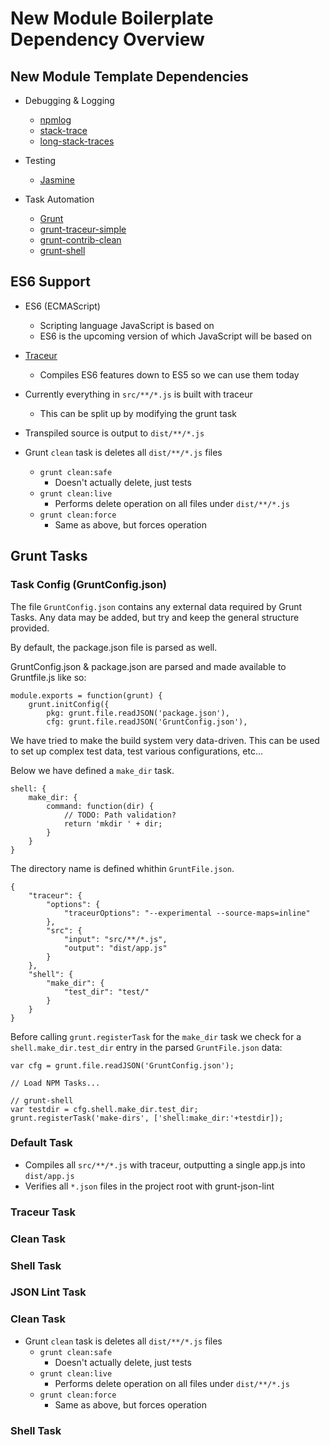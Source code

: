 # New Module Boilerplate Dependency Overview

## New Module Template Dependencies

* Debugging & Logging
    * [npmlog](https://www.npmjs.com/package/npmlog)
    * [stack-trace](https://www.npmjs.com/package/stack-trace)
    * [long-stack-traces](https://github.com/tlrobinson/long-stack-traces)

* Testing
    * [Jasmine](https://www.npmjs.com/package/jasmine-node)

* Task Automation
    * [Grunt]()
    * [grunt-traceur-simple](https://www.npmjs.com/package/grunt-traceur-simple)
    * [grunt-contrib-clean](https://www.npmjs.com/package/grunt-contrib-clean)
    * [grunt-shell](https://www.npmjs.com/package/grunt-shell)

## ES6 Support

 * ES6 (ECMAScript)
    * Scripting language JavaScript is based on
    * ES6 is the upcoming version of which JavaScript will be based on

* [Traceur](https://github.com/google/traceur-compiler/wiki/Getting-Started)
    * Compiles ES6 features down to ES5 so we can use them today

* Currently everything in `src/**/*.js` is built with traceur
    * This can be split up by modifying the grunt task

* Transpiled source is output to `dist/**/*.js`
* Grunt `clean` task is deletes all `dist/**/*.js` files
    * `grunt clean:safe`
        * Doesn't actually delete, just tests
    * `grunt clean:live`
        * Performs delete operation on all files under `dist/**/*.js`
    * `grunt clean:force`
        * Same as above, but forces operation

## Grunt Tasks

### Task Config (GruntConfig.json)

The file `GruntConfig.json` contains any external data required by Grunt
Tasks. Any data may be added, but try and keep the general structure provided.

By default, the package.json file is parsed as well.

GruntConfig.json & package.json are parsed and made available to Gruntfile.js
like so:

```Node
module.exports = function(grunt) {
    grunt.initConfig({
        pkg: grunt.file.readJSON('package.json'),
        cfg: grunt.file.readJSON('GruntConfig.json'),
```

We have tried to make the build system very data-driven. This can be used
to set up complex test data, test various configurations, etc...

Below we have defined a `make_dir` task.
```Node
shell: {
    make_dir: {
        command: function(dir) {
            // TODO: Path validation?
            return 'mkdir ' + dir;
        }
    }
}
```

The directory name is defined whithin `GruntFile.json`.
```Node
{
    "traceur": {
        "options": {
            "traceurOptions": "--experimental --source-maps=inline"
        },
        "src": {
            "input": "src/**/*.js",
            "output": "dist/app.js"
        }
    },
    "shell": {
        "make_dir": {
            "test_dir": "test/"
        }
    }
}
```

Before calling `grunt.registerTask` for the `make_dir` task we check for a
`shell.make_dir.test_dir` entry in the parsed `GruntFile.json` data:
```Node
var cfg = grunt.file.readJSON('GruntConfig.json');

// Load NPM Tasks...

// grunt-shell
var testdir = cfg.shell.make_dir.test_dir;
grunt.registerTask('make-dirs', ['shell:make_dir:'+testdir]);
```

### Default Task
* Compiles all `src/**/*.js` with traceur, outputting a single app.js into `dist/app.js`
* Verifies all `*.json` files in the project root with grunt-json-lint

### Traceur Task

### Clean Task

### Shell Task

### JSON Lint Task


### Clean Task
* Grunt `clean` task is deletes all `dist/**/*.js` files
    * `grunt clean:safe`
        * Doesn't actually delete, just tests
    * `grunt clean:live`
        * Performs delete operation on all files under `dist/**/*.js`
    * `grunt clean:force`
        * Same as above, but forces operation

### Shell Task
